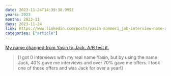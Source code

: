 ```yaml
---
date: 2023-11-24T14:39:38.995Z
years: 2023
months: 2023-11
days: 2023-11-24
link: https://www.linkedin.com/posts/yasin-mammeri_job-interview-name-activity-7119942832072577024-n2i9
categories: ["article"]
---
```

[My name changed from Yasin to Jack. A/B test it.](https://www.linkedin.com/posts/yasin-mammeri_job-interview-name-activity-7119942832072577024-n2i9)

> [I got 0 interviews with my real name Yasin, but by using the name Jack, 40% gave me interviews and over 70% gave me offers. I took one of those offers and was Jack for over a year!]
